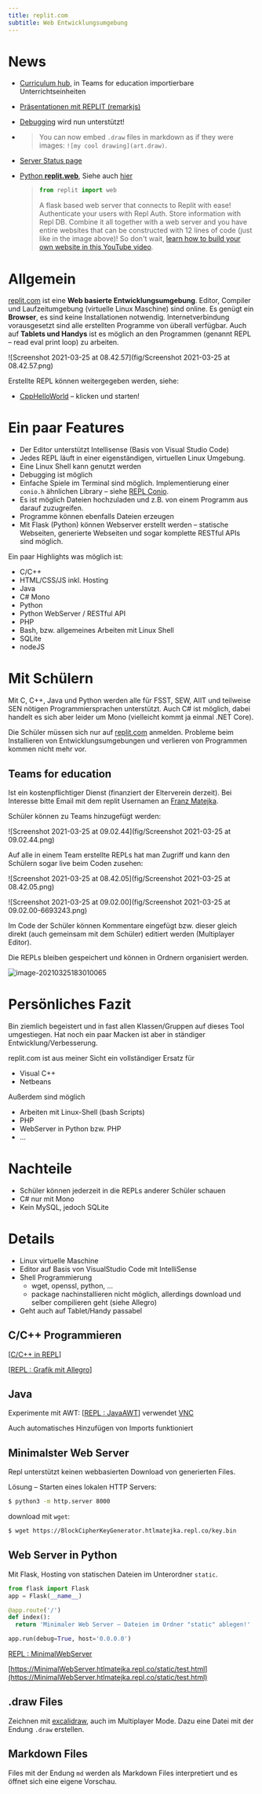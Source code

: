 ```yaml
---
title: replit.com
subtitle: Web Entwicklungsumgebung
---
```




# News

- [Curriculum hub](https://replit.com/curriculum), in Teams for education importierbare Unterrichtseinheiten

- [Präsentationen mit REPLIT (remarkjs)](https://replit.com/@templates/Remarkjs-Slideshow)

- [Debugging](https://blog.replit.com/multiplayer-debugging) wird nun unterstützt!

- > You can now embed `.draw` files in markdown as if they were images: `![my cool drawing](art.draw)`.

- [Server Status page](https://status.replit.com)

- [Python **replit.web**](https://blog.replit.com/replit-web), Siehe auch [hier](https://replit-py.readthedocs.io/en/latest/web_tutorial.html)  
  
  >
  > ```python
  > from replit import web
  > ```
  > A flask based web server that connects to Replit with ease! Authenticate your users with Repl Auth. Store information with Repl DB. Combine it all together with a web server and you have entire websites that can be constructed with 12 lines of code (just like in the image above)! So don't wait, [learn how to build your own website in this YouTube video](http://url1361.repl.it/ls/click?upn=6C3RbwTZ5-2F31fSjC5gMvlC9-2BLbB94KKTsleCUP5vBNTIBmXmNJsLG0s5z4o0JDwQyKsUF-2Fw9EpX-2FmqLp3r5ngw-3D-3DkfIP_zKt1wg0aG1ov-2B8JCwzoaVQW10bsacuLz2uK9Xmc71t-2BnNKK2ar1od7p9SpJWLa4GRk5d5V96mCGMjW-2FzKzNDQoG2xuUsWvLkod-2BbR3y2Sn1b1zdqdYg91fpxUGi-2FdTFHm2iKObJkFBrQvkH3duqNz2bTJESMRh1OcaUj2oqbi1JcjYJhLJrba8HOol1aGTYhw0lO9Rylhvnkg-2BAMCtUmHqDvOb3G8mP7jsG-2BAFgP01xRsD3j6J0eU0yAO8vydpw1FhmrNzi16umT-2ByVDf-2FP8PRJncqpv4KlX1afcKzbWRn11EJjMkZF-2FFxXVcUGIXLX97T7t3OCVcqDP-2B5aFwkdrk72yngZJcDs-2F1tk1UtHRTeOuvs4g4BYw7Xs9YAYYEBT0p7Iv-2Fe-2FYXrUk7VedGzSJ664QMDMrt0If1TYCofArgxR-2BMgeRFT-2FdLLjp-2BxgzFBq1NjQcla3KVlbgfZBFKtntLzcpdesci1e2TtjV7Ll5yFs-3D). 
  
  

# Allgemein

[replit.com](https://replit.com) ist eine **Web basierte Entwicklungsumgebung**. Editor, Compiler und Laufzeitumgebung (virtuelle Linux Maschine) sind online. Es genügt ein **Browser**, es sind keine Installationen notwendig. Internetverbindung vorausgesetzt sind alle erstellten Programme von überall verfügbar. Auch auf **Tablets und Handys** ist es möglich an den Programmen (genannt REPL – read eval print loop) zu arbeiten.

![Screenshot 2021-03-25 at 08.42.57](fig/Screenshot 2021-03-25 at 08.42.57.png)

Erstellte REPL können weitergegeben werden, siehe:

- [CppHelloWorld](https://replit.com/@htlmatejka/CppHelloWorld) – klicken und starten!



# Ein paar Features

- Der Editor unterstützt Intellisense (Basis von Visual Studio Code)
- Jedes REPL läuft in einer eigenständigen, virtuellen Linux Umgebung.
- Eine Linux Shell kann genutzt werden
- Debugging ist möglich
- Einfache Spiele im Terminal sind möglich. Implementierung einer `conio.h` ähnlichen Library – siehe [REPL Conio](https://replit.com/@htlmatejka/ReplConio).
- Es ist möglich Dateien hochzuladen und z.B. von einem Programm aus darauf zuzugreifen.
- Programme können ebenfalls Dateien erzeugen
- Mit Flask (Python) können Webserver erstellt werden – statische Webseiten, generierte Webseiten und sogar komplette RESTful APIs sind möglich.

Ein paar Highlights was möglich ist:

- C/C++
- HTML/CSS/JS inkl. Hosting
- Java
- C# Mono
- Python
- Python WebServer / RESTful API
- PHP
- Bash, bzw. allgemeines Arbeiten mit Linux Shell
- SQLite
- nodeJS

# Mit Schülern

Mit C, C++, Java und Python werden alle für FSST, SEW, AIIT und teilweise SEN nötigen Programmiersprachen unterstützt. Auch C# ist möglich, dabei handelt es sich aber leider um Mono (vielleicht kommt ja einmal .NET Core).

Die Schüler müssen sich nur auf [replit.com](https://replit.com) anmelden. Probleme beim Installieren von Entwicklungsumgebungen und verlieren von Programmen kommen nicht mehr vor.



## Teams for education

Ist ein kostenpflichtiger Dienst (finanziert der Elterverein derzeit). Bei Interesse bitte Email mit dem replit Usernamen an [Franz Matejka](mailto:franz.matejka@htl-braunau.at).

Schüler können zu Teams hinzugefügt werden:

![Screenshot 2021-03-25 at 09.02.44](fig/Screenshot 2021-03-25 at 09.02.44.png)

Auf alle in einem Team erstellte REPLs hat man Zugriff und kann den Schülern sogar live beim Coden zusehen:

![Screenshot 2021-03-25 at 08.42.05](fig/Screenshot 2021-03-25 at 08.42.05.png)

![Screenshot 2021-03-25 at 09.02.00](fig/Screenshot 2021-03-25 at 09.02.00-6693243.png)



Im Code der Schüler können Kommentare eingefügt bzw. dieser gleich direkt (auch gemeinsam mit dem Schüler) editiert werden (Multiplayer Editor).

Die REPLs bleiben gespeichert und können in Ordnern organisiert werden.

![image-20210325183010065](fig/image-20210325183010065.png)

# Persönliches Fazit

Bin ziemlich begeistert und in fast allen Klassen/Gruppen auf dieses Tool umgestiegen. Hat noch ein paar Macken ist aber in ständiger Entwicklung/Verbesserung.

replit.com ist aus meiner Sicht ein vollständiger Ersatz für

- Visual C++
- Netbeans

Außerdem sind möglich

- Arbeiten mit Linux-Shell (bash Scripts)
- PHP
- WebServer in Python bzw. PHP
- ...



# Nachteile

- Schüler können jederzeit in die REPLs anderer Schüler schauen
- C# nur mit Mono
- Kein MySQL, jedoch SQLite



# Details

- Linux virtuelle Maschine
- Editor auf Basis von VisualStudio Code mit IntelliSense
- Shell Programmierung
  - wget, openssl, python, ...
  - package nachinstallieren nicht möglich, allerdings download und selber compilieren geht (siehe Allegro)
- Geht auch auf Tablet/Handy passabel



## C/C++ Programmieren

[[C/C++ in REPL](/Doc/C_1/01_Grundlagen/02_C_tidbits)]

[[REPL : Grafik mit Allegro](https://replit.com/@htlmatejka/Allegro)]



## Java

Experimente mit AWT: [[REPL : JavaAWT](https://replit.com/@htlmatejka/JavaAWT)] verwendet [VNC](https://docs.replit.com/repls/vnc)

Auch automatisches Hinzufügen von Imports funktioniert





## Minimalster Web Server

Repl unterstützt  keinen webbasierten Download von generierten Files.

Lösung – Starten eines lokalen HTTP Servers:

```bash
$ python3 -m http.server 8000
```

download mit `wget`:

```bash
$ wget https://BlockCipherKeyGenerator.htlmatejka.repl.co/key.bin
```



## Web Server in Python

Mit Flask, Hosting von statischen Dateien im Unterordner `static`.

```python
from flask import Flask
app = Flask(__name__)

@app.route('/')
def index():
  return 'Minimaler Web Server – Dateien im Ordner "static" ablegen!'

app.run(debug=True, host='0.0.0.0')
```

[REPL : MinimalWebServer](https://replit.com/@htlmatejka/MinimalWebServer)

[https://MinimalWebServer.htlmatejka.repl.co/static/test.html](https://MinimalWebServer.htlmatejka.repl.co/static/test.html)



## .draw Files

Zeichnen mit [excalidraw](https://excalidraw.com), auch im Multiplayer Mode. Dazu eine Datei mit der Endung `.draw` erstellen.



## Markdown Files

Files mit der Endung `md` werden als Markdown Files interpretiert und es öffnet sich eine eigene Vorschau.

